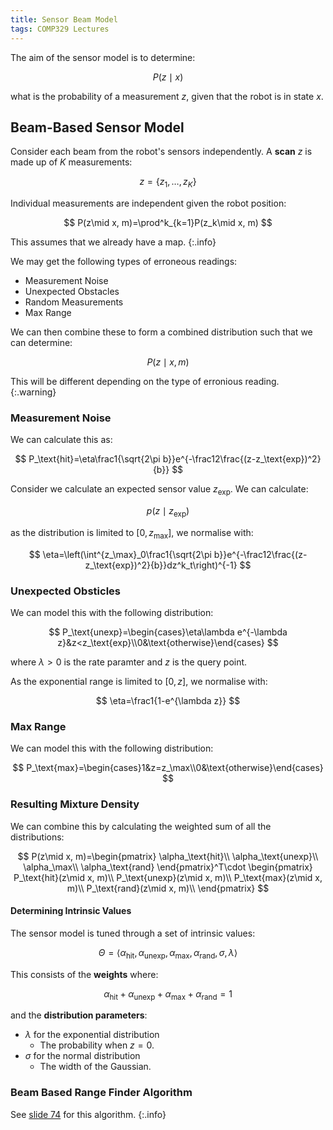 ```yaml
---
title: Sensor Beam Model
tags: COMP329 Lectures
---
```

The aim of the sensor model is to determine:

$$
P(z\mid x)
$$

what is the probability of a measurement $z$, given that the robot is in state $x$.

## Beam-Based Sensor Model
Consider each beam from the robot's sensors independently. A **scan** $z$ is made up of $K$ measurements:

$$
z=\{z_1, \ldots,z_K\}
$$

Individual measurements are independent given the robot position:

$$
P(z\mid x, m)=\prod^k_{k=1}P(z_k\mid x, m)
$$

This assumes that we already have a map.
{:.info}

We may get the following types of erroneous readings:

* Measurement Noise
* Unexpected Obstacles
* Random Measurements
* Max Range

We can then combine these to form a combined distribution such that we can determine:

$$
P(z\mid x,m)
$$

This will be different depending on the type of erronious reading.
{:.warning}

### Measurement Noise
We can calculate this as:

$$
P_\text{hit}=\eta\frac1{\sqrt{2\pi b}}e^{-\frac12\frac{(z-z_\text{exp})^2}{b}}
$$

Consider we calculate an expected sensor value $z_\text{exp}$. We can calculate:

$$
p(z\mid z_\text{exp})
$$

as the distribution is limited to $[0,z_\max]$, we normalise with:

$$
\eta=\left(\int^{z_\max}_0\frac1{\sqrt{2\pi b}}e^{-\frac12\frac{(z-z_\text{exp})^2}{b}}dz^k_t\right)^{-1}
$$

### Unexpected Obsticles

We can model this with the following distribution:

$$
P_\text{unexp}=\begin{cases}\eta\lambda e^{-\lambda z}&z<z_\text{exp}\\0&\text{otherwise}\end{cases}
$$

where $\lambda>0$ is the rate paramter and $z$ is the query point.

As the exponential range is limited to $[0,z]$, we normalise with:

$$
\eta=\frac1{1-e^{\lambda z}}
$$

### Max Range
We can model this with the following distribution:

$$
P_\text{max}=\begin{cases}1&z=z_\max\\0&\text{otherwise}\end{cases}
$$

### Resulting Mixture Density
We can combine this by calculating the weighted sum of all the distributions:

$$
P(z\mid x, m)=\begin{pmatrix}
\alpha_\text{hit}\\
\alpha_\text{unexp}\\
\alpha_\max\\
\alpha_\text{rand}
\end{pmatrix}^T\cdot
\begin{pmatrix}
P_\text{hit}(z\mid x, m)\\
P_\text{unexp}(z\mid x, m)\\
P_\text{max}(z\mid x, m)\\
P_\text{rand}(z\mid x, m)\\
\end{pmatrix}
$$

#### Determining Intrinsic Values
The sensor model is tuned through a set of intrinsic values:

$$
\Theta=\langle\alpha_\text{hit}, \alpha_\text{unexp}, \alpha_\max, \alpha_\text{rand}, \sigma, \lambda\rangle
$$

This consists of the **weights** where:

$$
\alpha_\text{hit}+ \alpha_\text{unexp}+ \alpha_\max+ \alpha_\text{rand}=1
$$

and the **distribution parameters**:

* $\lambda$ for the exponential distribution
	* The probability when $z=0$.
* $\sigma$ for the normal distribution
	* The width of the Gaussian.

### Beam Based Range Finder Algorithm

See [slide 74](https://canvas.liverpool.ac.uk/courses/59631/files/8251342/download?download_frd=1) for this algorithm.
{:.info}